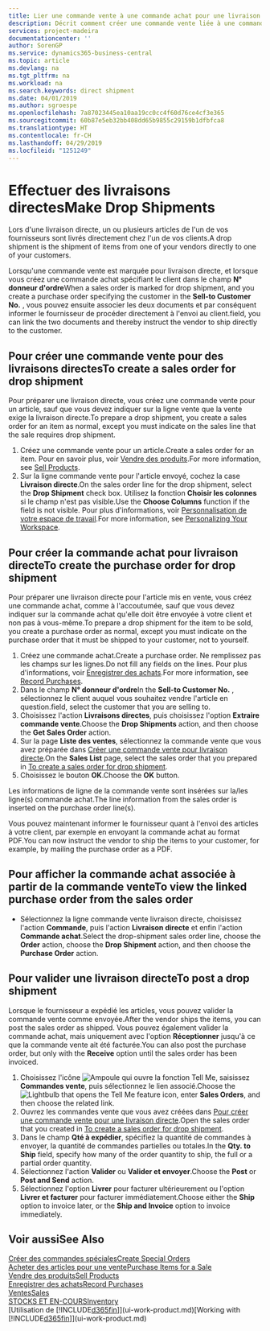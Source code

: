 ```yaml
---
title: Lier une commande vente à une commande achat pour une livraison directe | Microsoft Docs
description: Décrit comment créer une commande vente liée à une commande achat pour permettre la livraison directe du fournisseur au client.
services: project-madeira
documentationcenter: ''
author: SorenGP
ms.service: dynamics365-business-central
ms.topic: article
ms.devlang: na
ms.tgt_pltfrm: na
ms.workload: na
ms.search.keywords: direct shipment
ms.date: 04/01/2019
ms.author: sgroespe
ms.openlocfilehash: 7a87023445ea10aa19cc0cc4f60d76ce4cf3e365
ms.sourcegitcommit: 60b87e5eb32bb408dd65b9855c29159b1dfbfca8
ms.translationtype: HT
ms.contentlocale: fr-CH
ms.lasthandoff: 04/29/2019
ms.locfileid: "1251249"
---
```

# <a name="make-drop-shipments"></a><span data-ttu-id="8c9f9-103">Effectuer des livraisons directes</span><span class="sxs-lookup"><span data-stu-id="8c9f9-103">Make Drop Shipments</span></span>
<span data-ttu-id="8c9f9-104">Lors d'une livraison directe, un ou plusieurs articles de l'un de vos fournisseurs sont livrés directement chez l'un de vos clients.</span><span class="sxs-lookup"><span data-stu-id="8c9f9-104">A drop shipment is the shipment of items from one of your vendors directly to one of your customers.</span></span>

<span data-ttu-id="8c9f9-105">Lorsqu'une commande vente est marquée pour livraison directe, et lorsque vous créez une commande achat spécifiant le client dans le champ **N° donneur d'ordre**</span><span class="sxs-lookup"><span data-stu-id="8c9f9-105">When a sales order is marked for drop shipment, and you create a purchase order specifying the customer in the **Sell-to Customer No.**</span></span> <span data-ttu-id="8c9f9-106">, vous pouvez ensuite associer les deux documents et par conséquent informer le fournisseur de procéder directement à l'envoi au client.</span><span class="sxs-lookup"><span data-stu-id="8c9f9-106">field, you can link the two documents and thereby instruct the vendor to ship directly to the customer.</span></span>

## <a name="to-create-a-sales-order-for-drop-shipment"></a><span data-ttu-id="8c9f9-107">Pour créer une commande vente pour des livraisons directes</span><span class="sxs-lookup"><span data-stu-id="8c9f9-107">To create a sales order for drop shipment</span></span>
<span data-ttu-id="8c9f9-108">Pour préparer une livraison directe, vous créez une commande vente pour un article, sauf que vous devez indiquer sur la ligne vente que la vente exige la livraison directe.</span><span class="sxs-lookup"><span data-stu-id="8c9f9-108">To prepare a drop shipment, you create a sales order for an item as normal, except you must indicate on the sales line that the sale requires drop shipment.</span></span>

1. <span data-ttu-id="8c9f9-109">Créez une commande vente pour un article.</span><span class="sxs-lookup"><span data-stu-id="8c9f9-109">Create a sales order for an item.</span></span> <span data-ttu-id="8c9f9-110">Pour en savoir plus, voir [Vendre des produits](sales-how-sell-products.md).</span><span class="sxs-lookup"><span data-stu-id="8c9f9-110">For more information, see [Sell Products](sales-how-sell-products.md).</span></span>
2. <span data-ttu-id="8c9f9-111">Sur la ligne commande vente pour l'article envoyé, cochez la case **Livraison directe**.</span><span class="sxs-lookup"><span data-stu-id="8c9f9-111">On the sales order line for the drop shipment, select the **Drop Shipment** check box.</span></span> <span data-ttu-id="8c9f9-112">Utilisez la fonction **Choisir les colonnes** si le champ n'est pas visible.</span><span class="sxs-lookup"><span data-stu-id="8c9f9-112">Use the **Choose Columns** function if the field is not visible.</span></span> <span data-ttu-id="8c9f9-113">Pour plus d'informations, voir [Personnalisation de votre espace de travail](ui-personalization-user.md).</span><span class="sxs-lookup"><span data-stu-id="8c9f9-113">For more information, see [Personalizing Your Workspace](ui-personalization-user.md).</span></span>

## <a name="to-create-the-purchase-order-for-drop-shipment"></a><span data-ttu-id="8c9f9-114">Pour créer la commande achat pour livraison directe</span><span class="sxs-lookup"><span data-stu-id="8c9f9-114">To create the purchase order for drop shipment</span></span>
<span data-ttu-id="8c9f9-115">Pour préparer une livraison directe pour l'article mis en vente, vous créez une commande achat, comme à l'accoutumée, sauf que vous devez indiquer sur la commande achat qu'elle doit être envoyée à votre client et non pas à vous-même.</span><span class="sxs-lookup"><span data-stu-id="8c9f9-115">To prepare a drop shipment for the item to be sold, you create a purchase order as normal, except you must indicate on the purchase order that it must be shipped to your customer, not to yourself.</span></span>

1. <span data-ttu-id="8c9f9-116">Créez une commande achat.</span><span class="sxs-lookup"><span data-stu-id="8c9f9-116">Create a purchase order.</span></span> <span data-ttu-id="8c9f9-117">Ne remplissez pas les champs sur les lignes.</span><span class="sxs-lookup"><span data-stu-id="8c9f9-117">Do not fill any fields on the lines.</span></span> <span data-ttu-id="8c9f9-118">Pour plus d'informations, voir [Enregistrer des achats](purchasing-how-record-purchases.md).</span><span class="sxs-lookup"><span data-stu-id="8c9f9-118">For more information, see [Record Purchases](purchasing-how-record-purchases.md).</span></span>
2. <span data-ttu-id="8c9f9-119">Dans le champ **N° donneur d'ordre**</span><span class="sxs-lookup"><span data-stu-id="8c9f9-119">In the **Sell-to Customer No.**</span></span> <span data-ttu-id="8c9f9-120">, sélectionnez le client auquel vous souhaitez vendre l'article en question.</span><span class="sxs-lookup"><span data-stu-id="8c9f9-120">field, select the customer that you are selling to.</span></span>
3. <span data-ttu-id="8c9f9-121">Choisissez l'action **Livraisons directes**, puis choisissez l'option **Extraire commande vente**.</span><span class="sxs-lookup"><span data-stu-id="8c9f9-121">Choose the **Drop Shipments** action, and then choose the **Get Sales Order** action.</span></span>
4. <span data-ttu-id="8c9f9-122">Sur la page **Liste des ventes**, sélectionnez la commande vente que vous avez préparée dans [Créer une commande vente pour livraison directe](sales-how-drop-shipment.md#to-create-a-sales-order-for-drop-shipment).</span><span class="sxs-lookup"><span data-stu-id="8c9f9-122">On the **Sales List** page, select the sales order that you prepared in [To create a sales order for drop shipment](sales-how-drop-shipment.md#to-create-a-sales-order-for-drop-shipment).</span></span>
5. <span data-ttu-id="8c9f9-123">Choisissez le bouton **OK**.</span><span class="sxs-lookup"><span data-stu-id="8c9f9-123">Choose the **OK** button.</span></span>

<span data-ttu-id="8c9f9-124">Les informations de ligne de la commande vente sont insérées sur la/les ligne(s) commande achat.</span><span class="sxs-lookup"><span data-stu-id="8c9f9-124">The line information from the sales order is inserted on the purchase order line(s).</span></span>

<span data-ttu-id="8c9f9-125">Vous pouvez maintenant informer le fournisseur quant à l'envoi des articles à votre client, par exemple en envoyant la commande achat au format PDF.</span><span class="sxs-lookup"><span data-stu-id="8c9f9-125">You can now instruct the vendor to ship the items to your customer, for example, by mailing the purchase order as a PDF.</span></span>     

## <a name="to-view-the-linked-purchase-order-from-the-sales-order"></a><span data-ttu-id="8c9f9-126">Pour afficher la commande achat associée à partir de la commande vente</span><span class="sxs-lookup"><span data-stu-id="8c9f9-126">To view the linked purchase order from the sales order</span></span>
* <span data-ttu-id="8c9f9-127">Sélectionnez la ligne commande vente livraison directe, choisissez l'action **Commande**, puis l'action **Livraison directe** et enfin l'action **Commande achat**.</span><span class="sxs-lookup"><span data-stu-id="8c9f9-127">Select the drop-shipment sales order line, choose the **Order** action, choose the **Drop Shipment** action, and then choose the **Purchase Order** action.</span></span>

## <a name="to-post-a-drop-shipment"></a><span data-ttu-id="8c9f9-128">Pour valider une livraison directe</span><span class="sxs-lookup"><span data-stu-id="8c9f9-128">To post a drop shipment</span></span>
<span data-ttu-id="8c9f9-129">Lorsque le fournisseur a expédié les articles, vous pouvez valider la commande vente comme envoyée.</span><span class="sxs-lookup"><span data-stu-id="8c9f9-129">After the vendor ships the items, you can post the sales order as shipped.</span></span> <span data-ttu-id="8c9f9-130">Vous pouvez également valider la commande achat, mais uniquement avec l'option **Réceptionner** jusqu'à ce que la commande vente ait été facturée.</span><span class="sxs-lookup"><span data-stu-id="8c9f9-130">You can also post the purchase order, but only with the **Receive** option until the sales order has been invoiced.</span></span>

1. <span data-ttu-id="8c9f9-131">Choisissez l'icône ![Ampoule qui ouvre la fonction Tell Me](media/ui-search/search_small.png "Dites-moi ce que vous voulez faire"), saisissez **Commandes vente**, puis sélectionnez le lien associé.</span><span class="sxs-lookup"><span data-stu-id="8c9f9-131">Choose the ![Lightbulb that opens the Tell Me feature](media/ui-search/search_small.png "Tell me what you want to do") icon, enter **Sales Orders**, and then choose the related link.</span></span>
2. <span data-ttu-id="8c9f9-132">Ouvrez les commandes vente que vous avez créées dans [Pour créer une commande vente pour une livraison directe]().</span><span class="sxs-lookup"><span data-stu-id="8c9f9-132">Open the sales order that you created in [To create a sales order for drop shipment]().</span></span>
3. <span data-ttu-id="8c9f9-133">Dans le champ **Qté à expédier**, spécifiez la quantité de commandes à envoyer, la quantité de commandes partielles ou totales.</span><span class="sxs-lookup"><span data-stu-id="8c9f9-133">In the **Qty. to Ship** field, specify how many of the order quantity to ship, the full or a partial order quantity.</span></span>
4. <span data-ttu-id="8c9f9-134">Sélectionnez l'action **Valider** ou **Valider et envoyer**.</span><span class="sxs-lookup"><span data-stu-id="8c9f9-134">Choose the **Post** or **Post and Send** action.</span></span>
5. <span data-ttu-id="8c9f9-135">Sélectionnez l'option **Livrer** pour facturer ultérieurement ou l'option **Livrer et facturer** pour facturer immédiatement.</span><span class="sxs-lookup"><span data-stu-id="8c9f9-135">Choose either the **Ship** option to invoice later, or the **Ship and Invoice** option to invoice immediately.</span></span>

## <a name="see-also"></a><span data-ttu-id="8c9f9-136">Voir aussi</span><span class="sxs-lookup"><span data-stu-id="8c9f9-136">See Also</span></span>
[<span data-ttu-id="8c9f9-137">Créer des commandes spéciales</span><span class="sxs-lookup"><span data-stu-id="8c9f9-137">Create Special Orders</span></span>](sales-how-to-create-special-orders.md)  
[<span data-ttu-id="8c9f9-138">Acheter des articles pour une vente</span><span class="sxs-lookup"><span data-stu-id="8c9f9-138">Purchase Items for a Sale</span></span>](purchasing-how-purchase-products-sale.md)  
[<span data-ttu-id="8c9f9-139">Vendre des produits</span><span class="sxs-lookup"><span data-stu-id="8c9f9-139">Sell Products</span></span>](sales-how-sell-products.md)  
[<span data-ttu-id="8c9f9-140">Enregistrer des achats</span><span class="sxs-lookup"><span data-stu-id="8c9f9-140">Record Purchases</span></span>](purchasing-how-record-purchases.md)  
[<span data-ttu-id="8c9f9-141">Ventes</span><span class="sxs-lookup"><span data-stu-id="8c9f9-141">Sales</span></span>](sales-manage-sales.md)  
[<span data-ttu-id="8c9f9-142">STOCKS ET EN-COURS</span><span class="sxs-lookup"><span data-stu-id="8c9f9-142">Inventory</span></span>](inventory-manage-inventory.md)  
<span data-ttu-id="8c9f9-143">[Utilisation de [!INCLUDE[d365fin](includes/d365fin_md.md)]](ui-work-product.md)</span><span class="sxs-lookup"><span data-stu-id="8c9f9-143">[Working with [!INCLUDE[d365fin](includes/d365fin_md.md)]](ui-work-product.md)</span></span>

